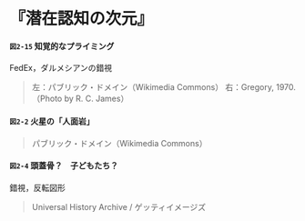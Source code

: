 # 『潜在認知の次元』

#### `図2-15` 知覚的なプライミング
FedEx，ダルメシアンの錯視
> 左：パブリック・ドメイン（Wikimedia Commons）
> 右：Gregory, 1970. （Photo by R. C. James）

#### `図2-2` 火星の「人面岩」
> パブリック・ドメイン（Wikimedia Commons）

#### `図2-4` 頭蓋骨？　子どもたち？
錯視，反転図形
> Universal History Archive / ゲッティイメージズ
